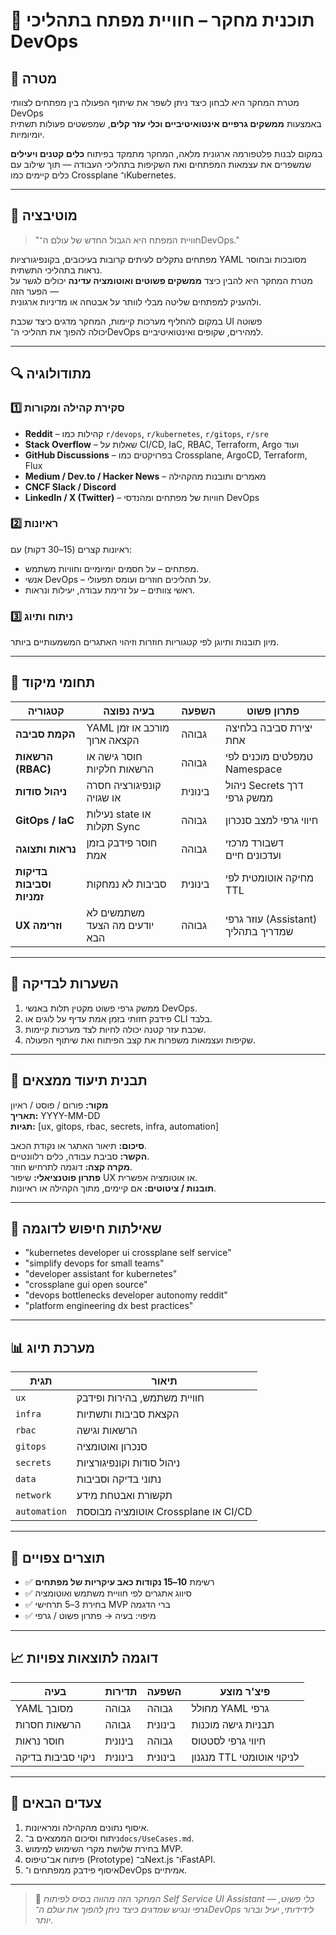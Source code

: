 # 🧠 תוכנית מחקר – חוויית מפתח בתהליכי DevOps

## 🎯 מטרה
מטרת המחקר היא לבחון כיצד ניתן לשפר את שיתוף הפעולה בין מפתחים לצוותי DevOps  
באמצעות **ממשקים גרפיים אינטואיטיביים וכלי עזר קלים**, שמפשטים פעולות תשתית יומיומיות.

במקום לבנות פלטפורמה ארגונית מלאה, המחקר מתמקד בפיתוח **כלים קטנים ויעילים**  
שמשפרים את עצמאות המפתחים ואת השקיפות בתהליכי העבודה — תוך שילוב עם כלים קיימים כמו Crossplane ו־Kubernetes.

---

## 🧩 מוטיבציה
> "חוויית המפתח היא הגבול החדש של עולם ה־DevOps."

מפתחים נתקלים לעיתים קרובות בעיכובים, בקונפיגורציות YAML מסובכות ובחוסר נראות בתהליכי התשתית.  
מטרת המחקר היא להבין כיצד **ממשקים פשוטים ואוטומציה עדינה** יכולים לגשר על הפער הזה —  
ולהעניק למפתחים שליטה מבלי לוותר על אבטחה או מדיניות ארגונית.

במקום להחליף מערכות קיימות, המחקר מדגים כיצד שכבת UI פשוטה  
יכולה להפוך את תהליכי ה־DevOps למהירים, שקופים ואינטואיטיביים.

---

## 🔍 מתודולוגיה

### 1️⃣ סקירת קהילה ומקורות
- **Reddit** – קהילות כמו `r/devops`, `r/kubernetes`, `r/gitops`, `r/sre`
- **Stack Overflow** – שאלות על CI/CD, IaC, RBAC, Terraform, Argo ועוד
- **GitHub Discussions** – בפרויקטים כמו Crossplane, ArgoCD, Terraform, Flux
- **Medium / Dev.to / Hacker News** – מאמרים ותובנות מהקהילה
- **CNCF Slack / Discord**
- **LinkedIn / X (Twitter)** – חוויות של מפתחים ומהנדסי DevOps

### 2️⃣ ראיונות
ראיונות קצרים (15–30 דקות) עם:
- מפתחים – על חסמים יומיומיים וחוויות משתמש.  
- אנשי DevOps – על תהליכים חוזרים ועומס תפעולי.  
- ראשי צוותים – על זרימת עבודה, יעילות ונראות.

### 3️⃣ ניתוח ותיוג
מיון תובנות ותיוגן לפי קטגוריות חוזרות וזיהוי האתגרים המשמעותיים ביותר.

---

## 🧭 תחומי מיקוד

| קטגוריה | בעיה נפוצה | השפעה | פתרון פשוט |
|-----------|-------------|---------|--------------|
| **הקמת סביבה** | YAML מורכב או זמן הקצאה ארוך | גבוהה | יצירת סביבה בלחיצה אחת |
| **הרשאות (RBAC)** | חוסר גישה או הרשאות חלקיות | גבוהה | טמפלטים מוכנים לפי Namespace |
| **ניהול סודות** | קונפיגורציה חסרה או שגויה | בינונית | ניהול Secrets דרך ממשק גרפי |
| **GitOps / IaC** | נעילות state או תקלות Sync | גבוהה | חיווי גרפי למצב סנכרון |
| **נראות ותצוגה** | חוסר פידבק בזמן אמת | גבוהה | דשבורד מרכזי ועדכונים חיים |
| **בדיקות וסביבות זמניות** | סביבות לא נמחקות | בינונית | מחיקה אוטומטית לפי TTL |
| **UX וזרימה** | משתמשים לא יודעים מה הצעד הבא | גבוהה | עוזר גרפי (Assistant) שמדריך בתהליך |

---

## 🧪 השערות לבדיקה
1. ממשק גרפי פשוט מקטין תלות באנשי DevOps.  
2. פידבק חזותי בזמן אמת עדיף על לוגים או CLI בלבד.  
3. שכבת עזר קטנה יכולה לחיות לצד מערכות קיימות.  
4. שקיפות ועצמאות משפרות את קצב הפיתוח ואת שיתוף הפעולה.

---

## 🔬 תבנית תיעוד ממצאים

**מקור:** פורום / פוסט / ראיון  
**תאריך:** YYYY-MM-DD  
**תגיות:** [ux, gitops, rbac, secrets, infra, automation]

**סיכום:** תיאור האתגר או נקודת הכאב.  
**הקשר:** סביבת עבודה, כלים רלוונטיים.  
**מקרה קצה:** דוגמה לתרחיש חוזר.  
**פתרון פוטנציאלי:** שיפור UX או אוטומציה אפשרית.  
**תובנות / ציטוטים:** אם קיימים, מתוך הקהילה או ראיונות.

---

## 🔎 שאילתות חיפוש לדוגמה
- "kubernetes developer ui crossplane self service"  
- "simplify devops for small teams"  
- "developer assistant for kubernetes"  
- "crossplane gui open source"  
- "devops bottlenecks developer autonomy reddit"  
- "platform engineering dx best practices"

---

## 📊 מערכת תיוג

| תגית | תיאור |
|------|--------|
| `ux` | חוויית משתמש, בהירות ופידבק |
| `infra` | הקצאת סביבות ותשתיות |
| `rbac` | הרשאות וגישה |
| `gitops` | סנכרון ואוטומציה |
| `secrets` | ניהול סודות וקונפיגורציות |
| `data` | נתוני בדיקה וסביבות |
| `network` | תקשורת ואבטחת מידע |
| `automation` | אוטומציה מבוססת Crossplane או CI/CD |

---

## 🧱 תוצרים צפויים
- ✅ רשימת **10–15 נקודות כאב עיקריות של מפתחים**  
- ✅ סיווג אתגרים לפי חוויית משתמש ואוטומציה  
- ✅ בחירת 3–5 תרחישי MVP ברי הדגמה  
- ✅ מיפוי: בעיה → פתרון פשוט / גרפי

---

## 📈 דוגמה לתוצאות צפויות

| בעיה | תדירות | השפעה | פיצ'ר מוצע |
|--------|-----------|----------|-----------------|
| YAML מסובך | גבוהה | גבוהה | מחולל YAML גרפי |
| הרשאות חסרות | גבוהה | בינונית | תבניות גישה מוכנות |
| חוסר נראות | בינונית | גבוהה | חיווי גרפי לסטטוס |
| ניקוי סביבות בדיקה | בינונית | בינונית | מנגנון TTL לניקוי אוטומטי |

---

## 🧭 צעדים הבאים
1. איסוף נתונים מהקהילה ומראיונות.  
2. ניתוח וסיכום הממצאים ב־`docs/UseCases.md`.  
3. בחירת שלושת מקרי השימוש למימוש MVP.  
4. פיתוח אב־טיפוס (Prototype) ב־Next.js ו־FastAPI.  
5. איסוף פידבק ממפתחים ו־DevOps אמיתיים.

---

> 🧠 *המחקר הזה מהווה בסיס לפיתוח Self Service UI Assistant — כלי פשוט, גרפי ונגיש שמדגים כיצד ניתן להפוך את עולם ה־DevOps לידידותי, יעיל וברור יותר.*
